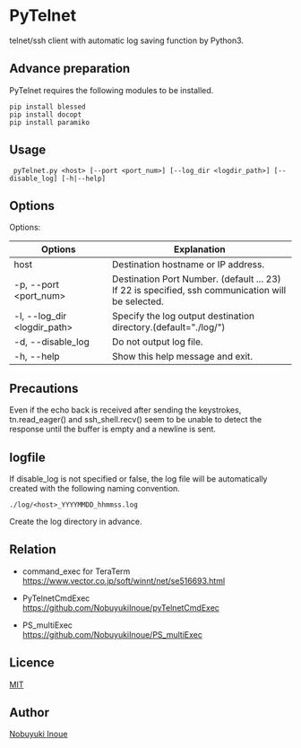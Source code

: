 # PyTelnet

telnet/ssh client with automatic log saving function by Python3.

## Advance preparation

PyTelnet requires the following modules to be installed.

```
pip install blessed
pip install docopt
pip install paramiko
```

## Usage

```
 pyTelnet.py <host> [--port <port_num>] [--log_dir <logdir_path>] [--disable_log] [-h|--help]
 ```

## Options

Options:

|Options|Explanation|
|-------|-----------|
host|Destination hostname or IP address.
-p, --port \<port_num>|Destination Port Number. (default ... 23)<br>If 22 is specified, ssh communication will be selected.
-l, --log_dir \<logdir_path>|Specify the log output destination directory.(default="./log/")
-d, --disable_log|Do not output log file.
-h, --help|Show this help message and exit.

## Precautions

Even if the echo back is received after sending the keystrokes, tn.read_eager() and ssh_shell.recv() seem to be unable to detect the response until the buffer is empty and a newline is sent.


## logfile

If disable_log is not specified or false, the log file will be automatically created with the following naming convention.

```
./log/<host>_YYYYMMDD_hhmmss.log
```

Create the log directory in advance.


## Relation

* command_exec for TeraTerm<br>
https://www.vector.co.jp/soft/winnt/net/se516693.html

* PyTelnetCmdExec<br>
https://github.com/NobuyukiInoue/pyTelnetCmdExec

* PS_multiExec<br>
https://github.com/NobuyukiInoue/PS_multiExec

## Licence

[MIT](https://github.com/NobuyukiInoue/PyTelnet/blob/master/LICENSE)


## Author

[Nobuyuki Inoue](https://github.com/NobuyukiInoue/)
